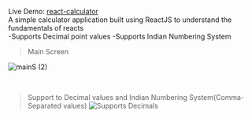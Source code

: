 Live Demo: [react-calculator](https://react-pocket-calculator.netlify.app/)
<br/>
A simple calculator application built using ReactJS to understand the fundamentals of reacts
<br/>
-Supports Decimal point values
-Supports Indian Numbering System

>Main Screen
>
![mainS (2)](https://user-images.githubusercontent.com/48212565/156003235-b0a97dfa-772a-4552-8e48-8cb3cdcc4f76.jpg)


<br/>

>Support to Decimal values and Indian Numbering System(Comma-Separated values)
![Supports Decimals](https://user-images.githubusercontent.com/48212565/156002602-b0900774-0010-4799-b279-c38db9a4b55f.png)

